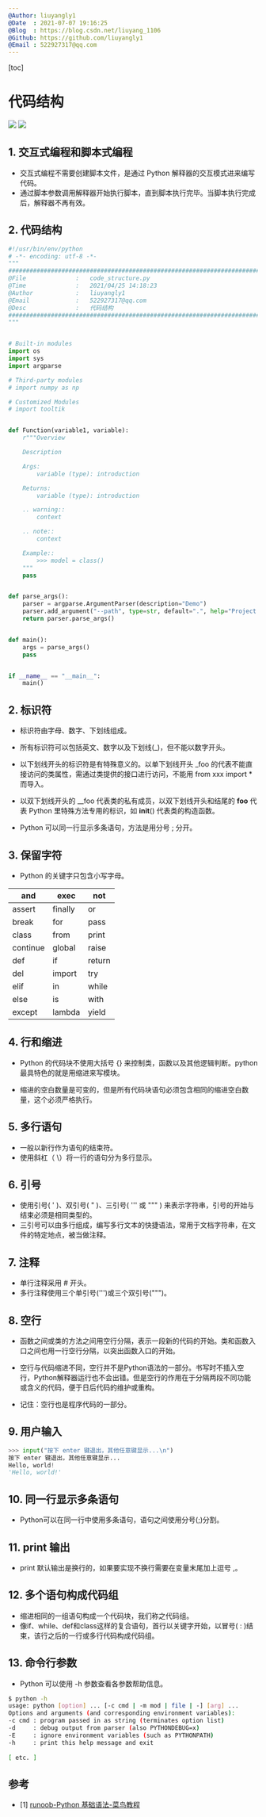```yaml
---
@Author: liuyangly1
@Date  : 2021-07-07 19:16:25
@Blog  : https://blog.csdn.net/liuyang_1106
@Github: https://github.com/liuyangly1
@Email : 522927317@qq.com
---
```


[toc]

# 代码结构

[<img src="https://img.shields.io/badge/Github-%E8%AF%B7%E7%82%B9%E4%B8%AAStar%EF%BC%8C%E6%84%9F%E8%B0%A2%EF%BC%81-red" />](https://github.com/liuyangly1/Python) [<img src="https://img.shields.io/badge/CSDN-%E8%AF%B7%E7%82%B9%E4%B8%80%E4%B8%AA%E5%85%B3%E6%B3%A8%EF%BC%8C%E6%84%9F%E8%B0%A2%EF%BC%81-brightgreen" />](https://blog.csdn.net/liuyang_1106)

## 1. 交互式编程和脚本式编程
- 交互式编程不需要创建脚本文件，是通过 Python 解释器的交互模式进来编写代码。
- 通过脚本参数调用解释器开始执行脚本，直到脚本执行完毕。当脚本执行完成后，解释器不再有效。

## 2. 代码结构

```python
#!/usr/bin/env/python
# -*- encoding: utf-8 -*-
"""
#############################################################################
@File              :   code_structure.py
@Time              :   2021/04/25 14:18:23
@Author            :   liuyangly1
@Email             :   522927317@qq.com
@Desc              :   代码结构
#############################################################################
"""


# Built-in modules
import os
import sys
import argparse

# Third-party modules
# import numpy as np

# Customized Modules
# import tooltik 


def Function(variable1, variable):
    r"""Overview

    Description

    Args:
        variable (type): introduction

    Returns:
        variable (type): introduction

    .. warning::
        context

    .. note::
        context

    Example::
        >>> model = class()
    """
    pass


def parse_args():
    parser = argparse.ArgumentParser(description="Demo")
    parser.add_argument("--path", type=str, default=".", help="Project Path")
    return parser.parse_args()


def main():
    args = parse_args()
    pass


if __name__ == "__main__":
    main()

```



## 2. 标识符
- 标识符由字母、数字、下划线组成。
- 所有标识符可以包括英文、数字以及下划线(_)，但不能以数字开头。
- 以下划线开头的标识符是有特殊意义的。以单下划线开头 _foo 的代表不能直接访问的类属性，需通过类提供的接口进行访问，不能用 from xxx import * 而导入。
- 以双下划线开头的 __foo 代表类的私有成员，以双下划线开头和结尾的 __foo__ 代表 Python 里特殊方法专用的标识，如 __init__() 代表类的构造函数。

- Python 可以同一行显示多条语句，方法是用分号 ; 分开。

## 3. 保留字符

- Python 的关键字只包含小写字母。

| and      | exec    | not    |
| -------- | ------- | ------ |
| assert   | finally | or     |
| break    | for     | pass   |
| class    | from    | print  |
| continue | global  | raise  |
| def      | if      | return |
| del      | import  | try    |
| elif     | in      | while  |
| else     | is      | with   |
| except   | lambda  | yield  |

## 4. 行和缩进

- Python 的代码块不使用大括号 {} 来控制类，函数以及其他逻辑判断。python 最具特色的就是用缩进来写模块。

- 缩进的空白数量是可变的，但是所有代码块语句必须包含相同的缩进空白数量，这个必须严格执行。

## 5. 多行语句
- 一般以新行作为语句的结束符。
- 使用斜杠（ \）将一行的语句分为多行显示。

## 6. 引号
- 使用引号( ' )、双引号( " )、三引号( ''' 或 """ ) 来表示字符串，引号的开始与结束必须是相同类型的。
- 三引号可以由多行组成，编写多行文本的快捷语法，常用于文档字符串，在文件的特定地点，被当做注释。

## 7. 注释
- 单行注释采用 # 开头。
- 多行注释使用三个单引号(''')或三个双引号(""")。

## 8. 空行
- 函数之间或类的方法之间用空行分隔，表示一段新的代码的开始。类和函数入口之间也用一行空行分隔，以突出函数入口的开始。

- 空行与代码缩进不同，空行并不是Python语法的一部分。书写时不插入空行，Python解释器运行也不会出错。但是空行的作用在于分隔两段不同功能或含义的代码，便于日后代码的维护或重构。

- 记住：空行也是程序代码的一部分。
## 9. 用户输入

```python
>>> input("按下 enter 键退出，其他任意键显示...\n")
按下 enter 键退出，其他任意键显示...
Hello, world!
'Hello, world!'
```

## 10. 同一行显示多条语句
- Python可以在同一行中使用多条语句，语句之间使用分号(;)分割。

## 11. print 输出

- print 默认输出是换行的，如果要实现不换行需要在变量末尾加上逗号 ,。

## 12. 多个语句构成代码组
- 缩进相同的一组语句构成一个代码块，我们称之代码组。
- 像if、while、def和class这样的复合语句，首行以关键字开始，以冒号( : )结束，该行之后的一行或多行代码构成代码组。

## 13. 命令行参数
- Python 可以使用 -h 参数查看各参数帮助信息。
```bash
$ python -h 
usage: python [option] ... [-c cmd | -m mod | file | -] [arg] ... 
Options and arguments (and corresponding environment variables): 
-c cmd : program passed in as string (terminates option list) 
-d     : debug output from parser (also PYTHONDEBUG=x) 
-E     : ignore environment variables (such as PYTHONPATH) 
-h     : print this help message and exit 
 
[ etc. ] 
```

## 参考

- [1] [runoob-Python 基础语法-菜鸟教程](https://www.runoob.com/python/python-basic-syntax.html)


